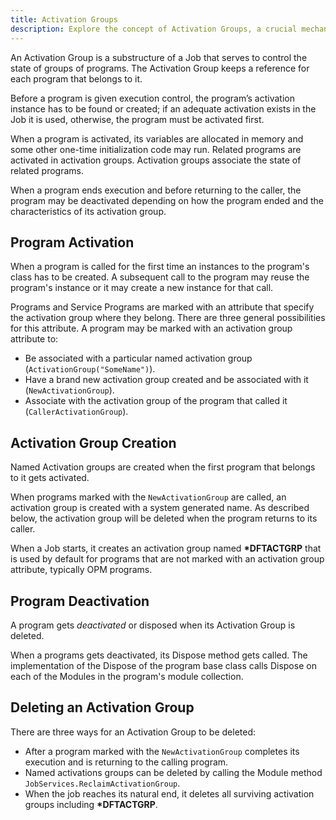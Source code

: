 ```yaml
---
title: Activation Groups
description: Explore the concept of Activation Groups, a crucial mechanism for managing related sets of activations or processes in a system. This guide covers their importance, usage, and impact on system performance and organization.
---
```


An Activation Group is a substructure of a Job that serves to control the state of groups of programs. The Activation Group keeps a reference for each program that belongs to it.

Before a program is given execution control, the program’s activation instance has to be found or created; if an adequate activation exists in the Job it is used, otherwise, the program must be activated first.

When a program is activated, its variables are allocated in memory and some  other one-time initialization code may run. Related programs are activated in activation groups. Activation groups associate the state of related programs.

When a program ends execution and before returning to the caller, the program may be deactivated depending on how the program ended and the characteristics of its activation group.

## Program Activation
When a program is called for the first time an instances to the program's class has to be created. A subsequent call to the program may reuse the program's instance or it may create a new instance for that call.

Programs and Service Programs are marked with an attribute that specify the activation group where they belong. There are three general possibilities for this attribute. A program may be marked with an activation group attribute to:
  * Be associated with a particular named activation group (```ActivationGroup("SomeName")```).
  * Have a brand new activation group created and be associated with it (```NewActivationGroup```).
  * Associate with the activation group of the program that called it (```CallerActivationGroup```).

## Activation Group Creation
Named Activation groups are created when the first program that belongs to it gets activated. 

When programs marked with the ```NewActivationGroup``` are called, an activation group is created with a system generated name. As described below, the activation group will be deleted when the program returns to its caller.

When a Job starts, it creates an activation group named <b>*DFTACTGRP</b> that is used by default for programs that are not marked with an activation group attribute, typically OPM programs.

## Program Deactivation
A program gets *deactivated* or disposed when its Activation Group is deleted.

When a programs gets deactivated, its Dispose method gets called. The  implementation of the Dispose of the program base class calls Dispose on each of the Modules in the program's module collection.

## Deleting an Activation Group
There are three ways for an Activation Group to be deleted:
  * After a program marked with the ```NewActivationGroup``` completes its execution and is returning to the calling program.
  * Named activations groups can be deleted by calling the Module method ```JobServices.ReclaimActivationGroup```.
  * When the job reaches its natural end, it deletes all surviving activation groups including <b>*DFTACTGRP</b>.
